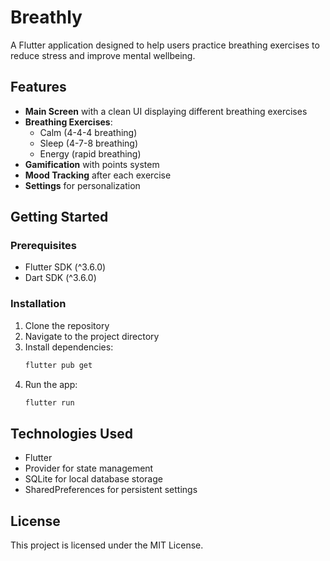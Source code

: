 # Breathly

A Flutter application designed to help users practice breathing exercises to reduce stress and improve mental wellbeing.

## Features

- **Main Screen** with a clean UI displaying different breathing exercises
- **Breathing Exercises**:
  - Calm (4-4-4 breathing)
  - Sleep (4-7-8 breathing)
  - Energy (rapid breathing)
- **Gamification** with points system
- **Mood Tracking** after each exercise
- **Settings** for personalization

## Getting Started

### Prerequisites

- Flutter SDK (^3.6.0)
- Dart SDK (^3.6.0)

### Installation

1. Clone the repository
2. Navigate to the project directory
3. Install dependencies:
   ```bash
   flutter pub get
   ```
4. Run the app:
   ```bash
   flutter run
   ```

## Technologies Used

- Flutter
- Provider for state management
- SQLite for local database storage
- SharedPreferences for persistent settings

## License

This project is licensed under the MIT License.
